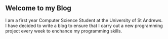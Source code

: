 ## Welcome to my Blog

I am a first year Computer Science Student at the University of St Andrews. I have decided to write a blog to ensure that I carry out a new programming project every week to enchance my programming skills.


